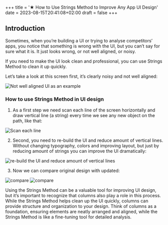+++
title = '★ How to Use Strings Method to Improve Any App UI Design'
date = 2023-08-15T20:41:08+02:00
draft = false
+++
## Introduction

Sometimes, when you’re building a UI or trying to analyse competitors’ apps, you notice that something is wrong with the UI, but you can’t say for sure what it is. It just looks wrong, or not well aligned, or noisy.

If you need to make the UI look clean and professional, you can use Strings Method to clean it up quickly.

Let’s take a look at this screen first, it’s clearly noisy and not well aligned:

![Not well aligned UI as an example](images/1.webp)

### How to use Strings Method in UI design

1. As a first step we need scan each line of the screen horizontally and draw vertical line (a string) every time we see any new object on the path, like that:

![Scan each line](images/2.webp)

2. Second, you need to re-build the UI and reduce amount of vertical lines. Without changing typography, colors and improving layout, but just by reducing amount of strings you can improve the UI dramatically:

![re-build the UI and reduce amount of vertical lines](images/3.webp)

3. Now we can compare original design with updated:

![compare](images/4.webp)
![compare](images/5.webp)

Using the Strings Method can be a valuable tool for improving UI design, but it’s important to recognize that columns also play a role in this process. While the Strings Method helps clean up the UI quickly, columns can provide structure and organization to your design. Think of columns as a foundation, ensuring elements are neatly arranged and aligned, while the Strings Method is like a fine-tuning tool for detailed analysis.